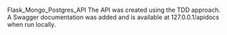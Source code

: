 Flask_Mongo_Postgres_API
The API was created using the TDD approach. 
A Swagger documentation was added and is available at 127.0.0.1/apidocs when run locally.

